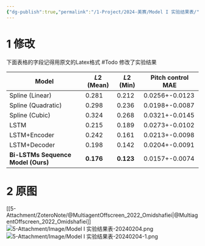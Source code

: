```yaml
---
{"dg-publish":true,"permalink":"/1-Project/2024-美赛/Model I 实验结果表/"}
---
```


# 1 修改
下面表格的字段记得用原文的Latex格式
#Todo 修改了实验结果

| Model | $L2$ (Mean) | $L2$ (Min) | Pitch control MAE |
| ---- | ---- | ---- | ---- |
| Spline (Linear) | 0.281 | 0.212 | 0.0256+-0.0123 |
| Spline (Quadratic) | 0.298 | 0.236 | 0.0198+-0.0087 |
| Spline (Cubic) | 0.324 | 0.268 | 0.0321+-0.0145 |
| LSTM | 0.215 | 0.189 | 0.0273+-0.0102 |
| LSTM+Encoder | 0.242 | 0.161 | 0.0213+-0.0098 |
| LSTM+Decoder | 0.198 | 0.142 | 0.0204+-0.0091 |
| **Bi-LSTMs Sequence Model (Ours)** | **0.176** | **0.123** | 0.0157+-0.0074 |

# 2 原图
[[5-Attachment/ZoteroNote/@MultiagentOffscreen_2022_Omidshafiei\|@MultiagentOffscreen_2022_Omidshafiei]]
![5-Attachment/Image/Model I 实验结果表-20240204.png](/img/user/5-Attachment/Image/Model%20I%20%E5%AE%9E%E9%AA%8C%E7%BB%93%E6%9E%9C%E8%A1%A8-20240204.png)
![5-Attachment/Image/Model I 实验结果表-20240204-1.png](/img/user/5-Attachment/Image/Model%20I%20%E5%AE%9E%E9%AA%8C%E7%BB%93%E6%9E%9C%E8%A1%A8-20240204-1.png)